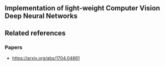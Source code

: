 ## Implementation of light-weight Computer Vision Deep Neural Networks

## Related references
### Papers
- https://arxiv.org/abs/1704.04861
